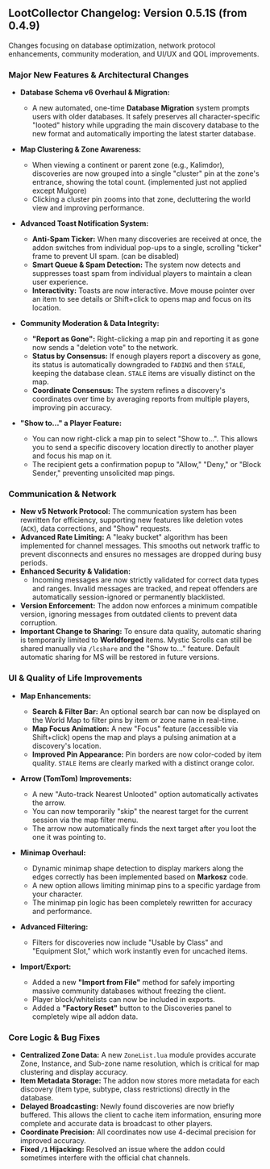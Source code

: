 ## **LootCollector Changelog: Version 0.5.1S (from 0.4.9)**

Changes focusing on database optimization, network protocol enhancements, community moderation, and  UI/UX and QOL improvements.

### **Major New Features & Architectural Changes**

*   **Database Schema v6 Overhaul & Migration:**   
    *   A new automated, one-time **Database Migration** system prompts users with older databases. It safely preserves all character-specific "looted" history while upgrading the main discovery database to the new format and automatically importing the latest starter database.

*   **Map Clustering & Zone Awareness:**
    *   When viewing a continent or parent zone (e.g., Kalimdor), discoveries are now grouped into a single "cluster" pin at the zone's entrance, showing the total count. (implemented just not applied except Mulgore)
    *   Clicking a cluster pin zooms into that zone, decluttering the world view and improving performance.

*   **Advanced Toast Notification System:**
    *   **Anti-Spam Ticker:** When many discoveries are received at once, the addon switches from individual pop-ups to a single, scrolling "ticker" frame to prevent UI spam. (can be disabled)
    *   **Smart Queue & Spam Detection:** The system now detects and suppresses toast spam from individual players to maintain a clean user experience.
    *   **Interactivity:** Toasts are now interactive. Move mouse pointer over an item to see details or Shift+click to opens map and focus on its location.

*   **Community Moderation & Data Integrity:**
    *   **"Report as Gone":** Right-clicking a map pin and reporting it as gone now sends a "deletion vote" to the network.
    *   **Status by Consensus:** If enough players report a discovery as gone, its status is automatically downgraded to `FADING` and then `STALE`, keeping the database clean. `STALE` items are visually distinct on the map.
    *   **Coordinate Consensus:** The system refines a discovery's coordinates over time by averaging reports from multiple players, improving pin accuracy.

*   **"Show to..." a Player Feature:**
    *   You can now right-click a map pin to select "Show to...". This allows you to send a specific discovery location directly to another player and focus his map on it.
    *   The recipient gets a confirmation popup to "Allow," "Deny," or "Block Sender," preventing unsolicited map pings.

### **Communication & Network**

*   **New v5 Network Protocol:** The communication system has been rewritten for efficiency, supporting new features like deletion votes (`ACK`), data corrections, and "Show" requests.
*   **Advanced Rate Limiting:** A "leaky bucket" algorithm has been implemented for channel messages. This smooths out network traffic to prevent disconnects and ensures no messages are dropped during busy periods.
*   **Enhanced Security & Validation:**
    *   Incoming messages are now strictly validated for correct data types and ranges. Invalid messages are tracked, and repeat offenders are automatically session-ignored or permanently blacklisted.
*   **Version Enforcement:** The addon now enforces a minimum compatible version, ignoring messages from outdated clients to prevent data corruption.
*   **Important Change to Sharing:** To ensure data quality, automatic sharing is temporarily limited to **Worldforged** items. Mystic Scrolls can still be shared manually via `/lcshare` and the "Show to..." feature. Default automatic sharing for MS will be restored in future versions.


### **UI & Quality of Life Improvements**

*   **Map Enhancements:**
    *   **Search & Filter Bar:** An optional search bar can now be displayed on the World Map to filter pins by item or zone name in real-time.
    *   **Map Focus Animation:** A new "Focus" feature (accessible via Shift+click) opens the map and plays a pulsing animation at a discovery's location.
    *   **Improved Pin Appearance:** Pin borders are now color-coded by item quality. `STALE` items are clearly marked with a distinct orange color.

*   **Arrow (TomTom) Improvements:**
    *   A new "Auto-track Nearest Unlooted" option automatically activates the arrow.
    *   You can now temporarily "skip" the nearest target for the current session via the map filter menu.
    *   The arrow now automatically finds the next target after you loot the one it was pointing to.

*   **Minimap Overhaul:**
	*   Dynamic minimap shape detection to display markers along the edges correctly has been implemented based on **Markosz** code.
	*   A new option allows limiting minimap pins to a specific yardage from your character.
    *   The minimap pin logic has been completely rewritten for accuracy and performance.    

*   **Advanced Filtering:**
    *   Filters for discoveries now include "Usable by Class" and "Equipment Slot," which work instantly even for uncached items.

*   **Import/Export:**
    *   Added a new **"Import from File"** method for safely importing massive community databases without freezing the client.
    *   Player block/whitelists can now be included in exports.
    *   Added a **"Factory Reset"** button to the Discoveries panel to completely wipe all addon data.

### **Core Logic & Bug Fixes**

*   **Centralized Zone Data:** A new `ZoneList.lua` module provides accurate Zone, Instance, and Sub-zone name resolution, which is critical for map clustering and display accuracy.
*   **Item Metadata Storage:** The addon now stores more metadata for each discovery (item type, subtype, class restrictions) directly in the database.
*   **Delayed Broadcasting:** Newly found discoveries are now briefly buffered. This allows the client to cache item information, ensuring more complete and accurate data is broadcast to other players.
*   **Coordinate Precision:** All coordinates now use 4-decimal precision for improved accuracy.
*   **Fixed `/1` Hijacking:** Resolved an issue where the addon could sometimes interfere with the official chat channels.